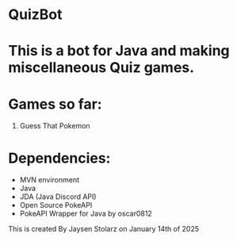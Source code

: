 # QuizBot

# This is a bot for Java and making miscellaneous Quiz games.

# Games so far:
1. Guess That Pokemon

# Dependencies:
- MVN environment
- Java
- JDA (Java Discord API)
- Open Source PokeAPI
- PokeAPI Wrapper for Java by oscar0812


This is created By Jaysen Stolarz on January 14th of 2025
